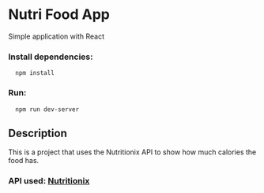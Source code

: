 # Nutri Food App
Simple application with React


### Install dependencies:
```
  npm install
```

### Run:
```
  npm run dev-server
```

## Description

This is a project that uses the Nutritionix API to show how much calories the food has.

### API used: [Nutritionix](https://developer.nutritionix.com/)
